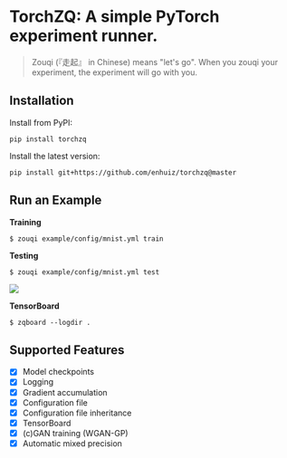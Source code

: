 # TorchZQ: A simple PyTorch experiment runner.

> Zouqi (『走起』 in Chinese) means "let's go". When you zouqi your experiment, the experiment will go with you.

## Installation

Install from PyPI:

```
pip install torchzq
```

Install the latest version:

```
pip install git+https://github.com/enhuiz/torchzq@master
```

## Run an Example

**Training**

```
$ zouqi example/config/mnist.yml train
```

**Testing**

```
$ zouqi example/config/mnist.yml test
```

![](example/animation.gif)

**TensorBoard**

```
$ zqboard --logdir .
```

## Supported Features

- [x] Model checkpoints
- [x] Logging
- [x] Gradient accumulation
- [x] Configuration file
- [x] Configuration file inheritance
- [x] TensorBoard
- [x] (c)GAN training (WGAN-GP)
- [x] Automatic mixed precision
